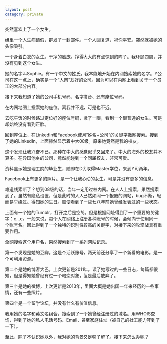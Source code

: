 ```yaml
---
layout: post
category: private
---
```


突然喜欢上了一个女生。

组里一个人生病请假，群发了一封邮件。一个人回复道，祝你平安。突然就被她的头像吸引。

一个身着白衣的女生。干净的脸庞。挣得大大的有点惊到的眸子。我环顾四周，并没有见到这个女生。

她的名字叫Sophie。有一个中文的姓氏。我本能地开始在内网搜索她的名字。Y公司在这一点上，确实是一个“人肉”友好的公司。因为可以在内网上看到关于一个员工的大部分内容。

接下来我知道了她的公司手机号码、名字拼音、还有座位号码。

在内网地图上搜索她的座位。离我并不远，可是也不近。

去吃午饭的时候路过定位好的座位号码，撇了一眼，看到一个很普通的女生。可是却始终没有看到正脸。

回到座位上，在LinkedIn和Facebook使用“姓名+公司”的关键字撒网搜索。搜到了她的LinkedIn，上面赫然显示着中大08级。原来她竟然是我的校友。

这个发现让我兴奋不已。那种在中大的感觉似乎又回来了。中大的海外的校友并不算多。在异国他乡的公司，竟然能碰到一个同届校友，非常可贵。

资料显示她是理工院的毕业生，随即在D大取得Master学位，来到Y司两年。

Facebook上有更多的照片。是一个让我心动的女生。可是并没有更多的信息。

难道线索断了？想到08级的话，当年一定用过校内网。在人人上搜索，果然搜索到了。虽然有隐私设置，但是此时的人人已然如同一个报废的网站，bug不断，轻而易举绕过。得知她的生日。顺便看到了一些七八年前她曾经发表过的一些状态。

上面有一个她的Tumblr，打开之后是空的。但是根据网址得到了一个重要的关键字：c...e。一般来说，每个人在网络上注册各种账号的时候，会倾向于使用同一个账号名。因此得到了一个独特的识别性较高的关键字，对接下来的攻坚战具有重要作用。

全网搜索这个用户名，果然搜索到了一系列网站记录。

第一个发现是她的豆瓣。这是个活跃账号，两天前还分享了一个新看的电影。是一个可利用资源。

第二个是她的博客大巴，上次更新是2011年。读了她写过的一些日志，每篇都很短，但是得知她曾经有过一个暗恋对象，但是最后放弃了。

第三个是她的微博，上次更新是2013年，里面大概是她出国一年来经历的一些事情，还有一些照片。

第四个是一个留学论坛，并没有什么有价值信息。

我用她的名字和英文名组合，搜索到了一个她曾经注册过的域名。用WHOIS查询，得到了她的私人电话号码、Email、甚至家庭住址（被自己的社工能力吓到了一下）。

至此，除了不认识她以外，我对她的背景又足够了解了。接下来怎么办呢？